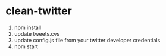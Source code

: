 # clean-twitter
1. npm install
2. update tweets.cvs 
3. update config.js file from your twitter developer credentials
4. npm start
